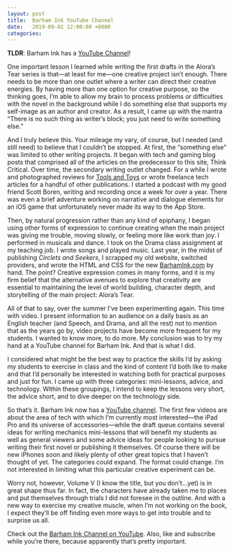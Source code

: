 ```yaml
---
layout: post
title:  Barham Ink YouTube Channel
date:   2019-09-01 12:00:00 +0000
categories:
---
```


**TLDR**: Barham Ink has a [YouTube Channel](https://www.youtube.com/user/NateBarham)!

One important lesson I learned while writing the first drafts in the Alora’s Tear series is that—at least for me—one creative project isn’t enough. There needs to be more than one outlet where a writer can direct their creative energies. By having more than one option for creative purpose, so the thinking goes, I’m able to allow my brain to process problems or difficulties with the novel in the background while I do something else that supports my self-image as an author and creator. As a result, I came up with the mantra “There *is* no such thing as writer’s block; you just need to write something else.”

And I truly believe this. Your mileage my vary, of course, but I needed (and still need) to believe that I couldn’t be stopped. At first, the “something else” was limited to other writing projects. It began with tech and gaming blog posts that comprised all of the articles on the predecessor to this site, Think Critical. Over time, the secondary writing outlet changed. For a while I wrote and photographed reviews for [Tools and Toys](http://toolsandtoys.net/author/natebarham/) or wrote freelance tech articles for a handful of other publications. I started a podcast with my good friend Scott Boren, writing and recording once a week for over a year. There was even a brief adventure working on narrative and dialogue elements for an iOS game that unfortunately never made its way to the App Store. 

Then, by natural progression rather than any kind of epiphany, I began using other forms of expression to continue creating when the main project was giving me trouble, moving slowly, or feeling more like work than joy. I performed in musicals and dance. I took on the Drama class assignment at my teaching job. I wrote songs and played music. Last year, in the midst of publishing *Circlets and Seekers*, I scrapped my old website, switched providers, and wrote the HTML and CSS for the new [BarhamInk.com](https://barhamink.com) by hand. The point? Creative expression comes in many forms, and it is my firm belief that the alternative avenues to explore that creativity are essential to maintaining the level of world building, character depth, and storytelling of the main project: Alora’s Tear.

All of that to say, over the summer I’ve been experimenting again. This time with video. I present information to an audience on a daily basis as an English teacher (and Speech, and Drama, and all the rest) not to mention that as the years go by, video projects have become more frequent for my students. I wanted to know more, to do more. My conclusion was to try my hand at a YouTube channel for Barham Ink. And that is what I did.

I considered what might be the best way to practice the skills I’d by asking my students to exercise in class and the kind of content I’d both like to make and that I’d personally be interested in watching both for practical purposes and just for fun. I came up with three categories: mini-lessons, advice, and technology. Within these groupings, I intend to keep the lessons very short, the advice short, and to dive deeper on the technology side.

So that’s it. Barham Ink now has a [YouTube channel](https://www.youtube.com/user/NateBarham). The first few videos are about the area of tech with which I’m currently most interested—the iPad Pro and its universe of accessories—while the draft queue contains several ideas for writing mechanics mini-lessons that will benefit my students as well as general viewers and some advice ideas for people looking to pursue writing their first novel or publishing it themselves. Of course there will be new iPhones soon and likely plenty of other great topics that I haven’t thought of yet. The categories could expand. The format could change. I’m not interested in limiting what this particular creative experiment can be.

Worry not, however, Volume V (I know the title, but you don’t...yet) is in great shape thus far. In fact, the characters have already taken me to places and put themselves through trials I did not foresee in the outline. And with a new way to exercise my creative muscle, when I’m not working on the book, I expect they’ll be off finding even more ways to get into trouble and to surprise us all.

Check out the [Barham Ink Channel on YouTube](https://www.youtube.com/user/NateBarham). Also, like and subscribe while you’re there, because apparently that’s pretty important.  